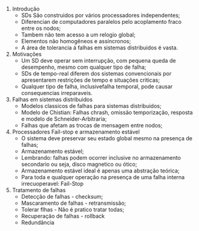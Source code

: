 1. Introdução
	- SDs São construidos por vários processadores independentes;
	- Diferencian de computadores paralelos pelo acoplamento fraco entre os nodos;
	- Tambem não tem acesso a um relogio global;
	- Elementos não homogêneos e assíncronos;
	- A área de tolerancia á falhas em sistemas distribuidos é vasta.
2. Motivações
	- Um SD deve operar sem interrupção, com pequena queda de desempenho, mesmo com qualquer tipo de falha;
	- SDs de tempo-real diferem dos sistemas convencionais por apresentarem restrições de tempo e situações criticas;
	- Qualquer tipo de falha, inclusivefalha temporal, pode causar consequencias irreparaveis.
3. Falhas em sistemas distribuidos
	- Modelos classicos de falhas para sistemas distribuidos;
	- Modelo de Chistian: Falhas chrash, omissão temporização, resposta e modelo de Schneider-Arbitraria;
	- Falhas que afetam as trocas de mensagem entre nodos;
4. Processadores Fail-stop e armazenamento estável
	- O sistema deve preservar seu estado global mesmo na presença de falhas;
	- Armazenamento estável;
	- Lembrando: falhas podem ocorrer inclusive no armazenamento secondario ou seja, disco magnetico ou ótico;
	- Armazenamento estável ideal é apenas uma abstração teórica;
	- Para toda e qualquer operação na presença de uma falha interna irrecuoperavel: Fail-Stop
5. Tratamento de falhas
	- Detecção de falhas - checksum;
	- Mascaramento de falhas - retransmissão;
	- Tolerar flhas - Não é pratico tratar todas;
	- Recuperação de falhas - rollback
	- Redundância
